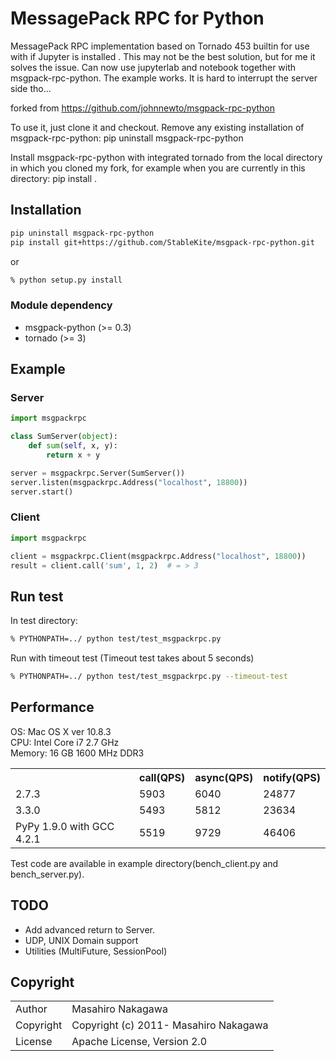 <!--
[![Build Status](https://travis-ci.org/msgpack/msgpack-rpc-python.png)](https://travis-ci.org/msgpack/msgpack-rpc-python)
-->

# MessagePack RPC for Python

MessagePack RPC implementation based on Tornado 453 builtin for use with if Jupyter is installed .
This may not be the best solution, but for me it solves the issue. Can now use jupyterlab and notebook together with msgpack-rpc-python. The example works. It is hard to interrupt the server side tho...

forked from https://github.com/johnnewto/msgpack-rpc-python

To use it, just clone it and checkout.
Remove any existing installation of msgpack-rpc-python:
pip uninstall msgpack-rpc-python

Install msgpack-rpc-python with integrated tornado from the local directory in which you cloned my fork, for example when you are currently in this directory: pip install .

## Installation

```sh
pip uninstall msgpack-rpc-python
pip install git+https://github.com/StableKite/msgpack-rpc-python.git
```

or

```sh
% python setup.py install
```

### Module dependency

* msgpack-python (>= 0.3)
* tornado (>= 3)

## Example

### Server

```python
import msgpackrpc

class SumServer(object):
    def sum(self, x, y):
        return x + y

server = msgpackrpc.Server(SumServer())
server.listen(msgpackrpc.Address("localhost", 18800))
server.start()
```

### Client

```python
import msgpackrpc

client = msgpackrpc.Client(msgpackrpc.Address("localhost", 18800))
result = client.call('sum', 1, 2)  # = > 3
```

## Run test

In test directory:

```sh
% PYTHONPATH=../ python test/test_msgpackrpc.py
```

Run with timeout test (Timeout test takes about 5 seconds)

```sh
% PYTHONPATH=../ python test/test_msgpackrpc.py --timeout-test
```

## Performance

OS: Mac OS X ver 10.8.3<br />
CPU: Intel Core i7 2.7 GHz<br />
Memory: 16 GB 1600 MHz DDR3

<table>
  <tr>
    <th></th><th>call(QPS)</th><th>async(QPS)</th><th>notify(QPS)</th>
  </tr>
  <tr>
    <td>2.7.3</td><td>5903</td><td>6040</td><td>24877</td>
  </tr>
  <tr>
    <td>3.3.0</td><td>5493</td><td>5812</td><td>23634</td>
  </tr>
  <tr>
    <td>PyPy 1.9.0 with GCC 4.2.1</td><td>5519</td><td>9729</td><td>46406</td>
  </tr>
</table>

Test code are available in example directory(bench_client.py and bench_server.py).

## TODO

* Add advanced return to Server.
* UDP, UNIX Domain support
* Utilities (MultiFuture, SessionPool)

## Copyright

<table>
  <tr>
    <td>Author</td><td>Masahiro Nakagawa <repeatedly@gmail.com></td>
  </tr>
  <tr>
    <td>Copyright</td><td>Copyright (c) 2011- Masahiro Nakagawa</td>
  </tr>
  <tr>
    <td>License</td><td>Apache License, Version 2.0</td>
  </tr>
</table>
